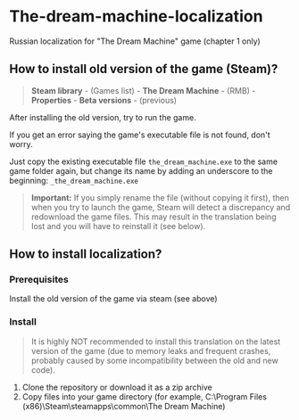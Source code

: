 # The-dream-machine-localization
Russian localization for "The Dream Machine" game (chapter 1 only)

<a name="old-version"></a>
## How to install old version of the game (Steam)?
> **Steam library** - (Games list) - **The Dream Machine** - (RMB) - **Properties** - **Beta versions** - (previous)

After installing the old version, try to run the game.

If you get an error saying the game's executable file is not found, don't worry.

Just copy the existing executable file ```the_dream_machine.exe``` to the same game folder again, but change its name by adding an underscore to the beginning: ```_the_dream_machine.exe```

> **Important:** If you simply rename the file (without copying it first), then when you try to launch the game, Steam will detect a discrepancy and redownload the game files. This may result in the translation being lost and you will have to reinstall it (see below).

## How to install localization?
### Prerequisites
Install the old version of the game via steam (see above)

### Install
> It is highly NOT recommended to install this translation on the latest version of the game (due to memory leaks and frequent crashes, probably caused by some incompatibility between the old and new code).
1. Clone the repository or download it as a zip archive
2. Copy files into your game directory (for example, C:\Program Files (x86)\Steam\steamapps\common\The Dream Machine\)
